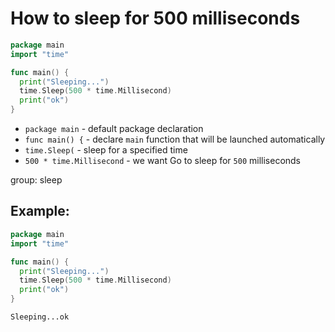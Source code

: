 # How to sleep for 500 milliseconds

```go
package main
import "time"

func main() {
  print("Sleeping...")
  time.Sleep(500 * time.Millisecond)
  print("ok")
}
```

- `package main` - default package declaration
- `func main() {` - declare `main` function that will be launched automatically
- `time.Sleep(` - sleep for a specified time
- `500 * time.Millisecond` - we want Go to sleep for `500` milliseconds

group: sleep

## Example: 
```go
package main
import "time"

func main() {
  print("Sleeping...")
  time.Sleep(500 * time.Millisecond)
  print("ok")
}
```
```
Sleeping...ok
```

